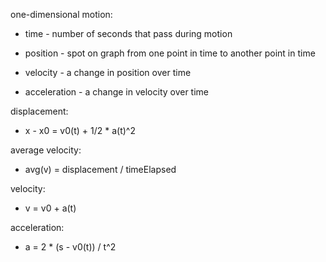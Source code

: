 one-dimensional motion:

- time - number of seconds that pass during motion

- position - spot on graph from one point in time to another point in time

- velocity - a change in position over time

- acceleration -  a change in velocity over time

displacement:
- x - x0 = v0(t) + 1/2 * a(t)^2

average velocity:
- avg(v) = displacement / timeElapsed

velocity:
- v = v0 + a(t)

acceleration:
- a = 2 * (s - v0(t)) / t^2
